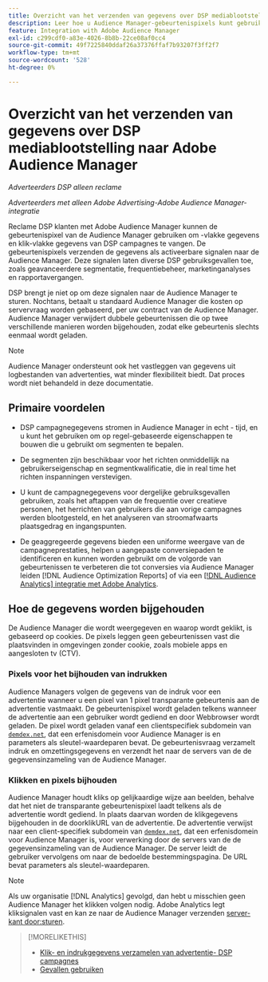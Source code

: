 ```yaml
---
title: Overzicht van het verzenden van gegevens over DSP mediablootstelling naar Adobe Audience Manager
description: Leer hoe u Audience Manager-gebeurtenispixels kunt gebruiken om gegevens op beeldniveau vast te leggen en op klikniveau te klikken tijdens DSP.
feature: Integration with Adobe Audience Manager
exl-id: c299cdf0-a83e-4026-8b8b-22ce08af0cc4
source-git-commit: 49f7225840ddaf26a37376ffaf7b93207f3ff2f7
workflow-type: tm+mt
source-wordcount: '528'
ht-degree: 0%

---
```


# Overzicht van het verzenden van gegevens over DSP mediablootstelling naar Adobe Audience Manager

*Adverteerders DSP alleen reclame*

*Adverteerders met alleen Adobe Advertising-Adobe Audience Manager-integratie*

Reclame DSP klanten met Adobe Audience Manager kunnen de gebeurtenispixel van de Audience Manager gebruiken om -vlakke gegevens en klik-vlakke gegevens van DSP campagnes te vangen. De gebeurtenispixels verzenden de gegevens als activeerbare signalen naar de Audience Manager. Deze signalen laten diverse DSP gebruiksgevallen toe, zoals geavanceerdere segmentatie, frequentiebeheer, marketinganalyses en rapportavergangen.

DSP brengt je niet op om deze signalen naar de Audience Manager te sturen. Nochtans, betaalt u standaard Audience Manager die kosten op servervraag worden gebaseerd, per uw contract van de Audience Manager. Audience Manager verwijdert dubbele gebeurtenissen die op twee verschillende manieren worden bijgehouden, zodat elke gebeurtenis slechts eenmaal wordt geladen.

>[!NOTE]
>
> Audience Manager ondersteunt ook het vastleggen van gegevens uit logbestanden van advertenties, wat minder flexibiliteit biedt. Dat proces wordt niet behandeld in deze documentatie.

## Primaire voordelen

* DSP campagnegegevens stromen in Audience Manager in echt - tijd, en u kunt het gebruiken om op regel-gebaseerde eigenschappen te bouwen die u gebruikt om segmenten te bepalen.

* De segmenten zijn beschikbaar voor het richten onmiddellijk na gebruikerseigenschap en segmentkwalificatie, die in real time het richten inspanningen verstevigen.

* U kunt de campagnegegevens voor dergelijke gebruiksgevallen gebruiken, zoals het aftappen van de frequentie over creatieve personen, het herrichten van gebruikers die aan vorige campagnes werden blootgesteld, en het analyseren van stroomafwaarts plaatsgedrag en ingangspunten.

* De geaggregeerde gegevens bieden een uniforme weergave van de campagneprestaties, helpen u aangepaste conversiepaden te identificeren en kunnen worden gebruikt om de volgorde van gebeurtenissen te verbeteren die tot conversies via Audience Manager leiden [!DNL Audience Optimization Reports] of via een [[!DNL Audience Analytics] integratie met Adobe Analytics](/help/integrations/audience-manager/audience-analytics.md).

## Hoe de gegevens worden bijgehouden

De Audience Manager die wordt weergegeven en waarop wordt geklikt, is gebaseerd op cookies. De pixels leggen geen gebeurtenissen vast die plaatsvinden in omgevingen zonder cookie, zoals mobiele apps en aangesloten tv (CTV).<!-- Verify if this is still correct. -->

### Pixels voor het bijhouden van indrukken

Audience Managers volgen de gegevens van de indruk voor een advertentie wanneer u een pixel van 1 pixel transparante gebeurtenis aan de advertentie vastmaakt. De gebeurtenispixel wordt geladen telkens wanneer de advertentie aan een gebruiker wordt gediend en door Webbrowser wordt geladen. De pixel wordt geladen vanaf een clientspecifiek subdomein van [`demdex.net`](https://experienceleague.adobe.com/docs/audience-manager/user-guide/reference/demdex-calls.html), dat een erfenisdomein voor Audience Manager is en parameters als sleutel-waardeparen bevat. De gebeurtenisvraag verzamelt indruk en omzettingsgegevens en verzendt het naar de servers van de de gegevensinzameling van de Audience Manager.

### Klikken en pixels bijhouden

Audience Manager houdt kliks op gelijkaardige wijze aan beelden, behalve dat het niet de transparante gebeurtenispixel laadt telkens als de advertentie wordt gediend. In plaats daarvan worden de klikgegevens bijgehouden in de doorklikURL van de advertentie. De advertentie verwijst naar een client-specifiek subdomein van [`demdex.net`](https://experienceleague.adobe.com/docs/audience-manager/user-guide/reference/demdex-calls.html), dat een erfenisdomein voor Audience Manager is, voor verwerking door de servers van de de gegevensinzameling van de Audience Manager. De server leidt de gebruiker vervolgens om naar de bedoelde bestemmingspagina. De URL bevat parameters als sleutel-waardeparen.

>[!NOTE]
>
>Als uw organisatie [!DNL Analytics] gevolgd, dan hebt u misschien geen Audience Manager het klikken volgen nodig. Adobe Analytics legt kliksignalen vast en kan ze naar de Audience Manager verzenden [server-kant door:sturen](https://experienceleague.adobe.com/docs/analytics/admin/admin-tools/server-side-forwarding/ssf.html).

>[!MORELIKETHIS]
>
>* [Klik- en indrukgegevens verzamelen van advertentie- DSP campagnes](collect.md)
>* [Gevallen gebruiken](use-cases.md)
